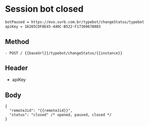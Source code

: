 # Session bot closed

```bash
botPaused = https://evo.surb.com.br/typebot/changeStatus/typebot
apiKey = 16265CDF8E45-440C-B522-F17369678083
```
## Method 
```
- POST / {{baseUrl}}/typebot/changeStatus/{{instance}}

```

## Header
- apiKey

## Body

```
{
  "remoteJid": "{{remoteJid}}",
  "status": "closed" /* opened, paused, closed */
}
```